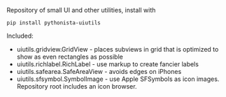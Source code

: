 Repository of small UI and other utilities, install with

    pip install pythonista-uiutils

Included:

- uiutils.gridview.GridView - places subviews in grid that is optimized to show as even rectangles as possible
- uiutils.richlabel.RichLabel - use markup to create fancier labels
- uiutils.safearea.SafeAreaView - avoids edges on iPhones
- uiutils.sfsymbol.SymbolImage - use Apple SFSymbols as icon images. Repository root includes an icon browser.
